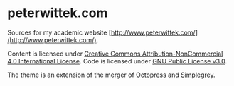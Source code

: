 peterwittek.com
========

Sources for my academic website [http://www.peterwittek.com/](http://www.peterwittek.com/).

Content is licensed under [Creative Commons Attribution-NonCommercial 4.0 International License](http://creativecommons.org/licenses/by-nc/4.0/). Code is licensed under [GNU Public License v3.0](https://www.gnu.org/copyleft/gpl.html).

The theme is an extension of the merger of [Octopress]() and [Simplegrey]().
